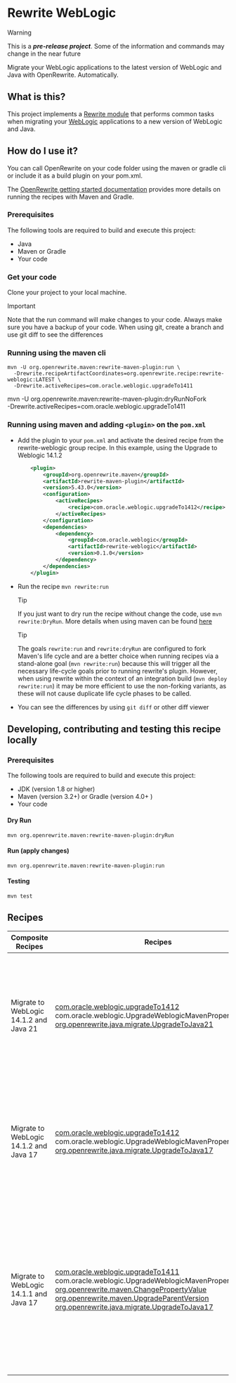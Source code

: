 # Rewrite WebLogic

> [!WARNING]
> This is a ***pre-release project***. Some of the information and commands may change in the near future

Migrate your WebLogic applications to the latest version of WebLogic and Java with OpenRewrite. Automatically.

## What is this?

This project implements a [Rewrite module](https://github.com/openrewrite/rewrite) that performs common tasks when
migrating your [WebLogic](https://www.oracle.com/java/weblogic/) applications to a new version of WebLogic and Java.

## How do I use it?

You can call OpenRewrite on your code folder using the maven or gradle cli or include it as a build plugin on your pom.xml.

The [OpenRewrite getting started documentation](https://docs.openrewrite.org/running-recipes/getting-started) provides more details on running the recipes with Maven and Gradle.

### Prerequisites

The following tools are required to build and execute this project:

- Java
- Maven or Gradle
- Your code

### Get your code

Clone your project to your local machine. 

> [!IMPORTANT]  
> Note that the run command will make changes to your code. Always make sure you have a backup of your code. When using git, create a branch and use git diff to see the differences

### Running using the maven cli


```shell
mvn -U org.openrewrite.maven:rewrite-maven-plugin:run \
  -Drewrite.recipeArtifactCoordinates=org.openrewrite.recipe:rewrite-weblogic:LATEST \
  -Drewrite.activeRecipes=com.oracle.weblogic.upgradeTo1411
```

mvn -U org.openrewrite.maven:rewrite-maven-plugin:dryRunNoFork \
  -Drewrite.activeRecipes=com.oracle.weblogic.upgradeTo1411


### Running using maven and adding `<plugin>` on the `pom.xml`

- Add the plugin to your `pom.xml` and activate the desired recipe from the rewrite-weblogic group recipe. In this example, using the Upgrade to Weblogic 14.1.2

    ```xml
        <plugin>
            <groupId>org.openrewrite.maven</groupId>
            <artifactId>rewrite-maven-plugin</artifactId>
            <version>5.43.0</version>
            <configuration>
                <activeRecipes>
                    <recipe>com.oracle.weblogic.upgradeTo1412</recipe>
                </activeRecipes>
            </configuration>
            <dependencies>
                <dependency>
                    <groupId>com.oracle.weblogic</groupId>
                    <artifactId>rewrite-weblogic</artifactId>
                    <version>0.1.0</version>
                </dependency>
            </dependencies>
        </plugin>
    ```

- Run the recipe
    `mvn rewrite:run`

    > [!TIP]  
    > If you just want to dry run the recipe without change the code, use `mvn rewrite:DryRun`. More details when using maven can be found [here](https://docs.openrewrite.org/reference/rewrite-maven-plugin)

    > [!TIP]  
    > The goals `rewrite:run` and `rewrite:dryRun` are configured to fork Maven's life cycle and are a better choice when running recipes via a stand-alone goal (`mvn rewrite:run`) because this will trigger all the necessary life-cycle goals prior to running rewrite's plugin. However, when using rewrite within the context of an integration build (`mvn deploy rewrite:run`) it may be more efficient to use the non-forking variants, as these will not cause duplicate life cycle phases to be called.

- You can see the differences by using `git diff` or other diff viewer

## Developing, contributing and testing this recipe locally

### Prerequisites

The following tools are required to build and execute this project:

- JDK (version 1.8 or higher)
- Maven (version 3.2+) or Gradle (version 4.0+ )
- Your code

#### Dry Run

```shell
mvn org.openrewrite.maven:rewrite-maven-plugin:dryRun
```

#### Run (apply changes)

```shell
mvn org.openrewrite.maven:rewrite-maven-plugin:run
```

#### Testing

```shell
mvn test
```

## Recipes

| Composite Recipes | Recipes | Description |
| --- | --- | --- |
| Migrate to WebLogic 14.1.2 and Java 21 | [com.oracle.weblogic.upgradeTo1412](resources/META-INF/rewrite/weblogic-14.1.2.yaml) <br/> com.oracle.weblogic.UpgradeWeblogicMavenPropertyVersion <br/> [org.openrewrite.java.migrate.UpgradeToJava21](https://docs.openrewrite.org/recipes/java/migrate/upgradetojava21) | - Applies changes required for migrating apps to WebLogic 14.1.2 <br/> - Upgrade WebLogic Version <br/> - Upgrade Java version to 21|
| Migrate to WebLogic 14.1.2 and Java 17 | [com.oracle.weblogic.upgradeTo1412](resources/META-INF/rewrite/weblogic-14.1.2.yaml) <br/> com.oracle.weblogic.UpgradeWeblogicMavenPropertyVersion <br/> [org.openrewrite.java.migrate.UpgradeToJava17](https://docs.openrewrite.org/recipes/java/migrate/upgradetojava17) | - Applies changes required for migrating apps to WebLogic 14.1.2 <br/> - Upgrade WebLogic Version <br/> - Upgrade Java version to 17|
| Migrate to WebLogic 14.1.1 and Java 17 | [com.oracle.weblogic.upgradeTo1411](resources/META-INF/rewrite/weblogic-14.1.1.yaml) <br/> com.oracle.weblogic.UpgradeWeblogicMavenPropertyVersion <br/> [org.openrewrite.maven.ChangePropertyValue](https://docs.openrewrite.org/recipes/maven/changepropertyvalue) <br/> [org.openrewrite.maven.UpgradeParentVersion](https://docs.openrewrite.org/recipes/maven/upgradeparentversion) <br/> [org.openrewrite.java.migrate.UpgradeToJava17](https://docs.openrewrite.org/recipes/java/migrate/upgradetojava17) | - Applies changes required for migrating apps to WebLogic 14.1.1 <br/> - Change property to weblogic 14.1.1 <br/> - Upgrade WebLogic Version on parent <br/> - Upgrade Java version to 17|

